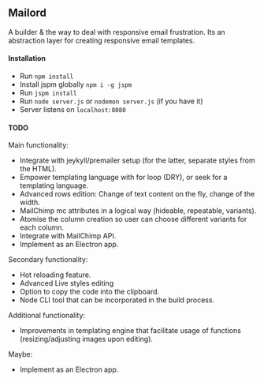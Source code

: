 ## Mailord

A builder &  the way to deal with responsive email frustration. Its an abstraction layer for creating responsive email templates.

#### Installation
- Run `npm install`
- Install jspm globally `npm i -g jspm`
- Run `jspm install`
- Run `node server.js` or `nodemon server.js` (if you have it)
- Server listens on `localhost:8080`

#### TODO
Main functionality:
- Integrate with jeykyll/premailer setup (for the latter, separate styles from the HTML).
- Empower templating language with for loop (DRY), or seek for a templating language.
- Advanced rows edition: Change of text content on the fly, change of the width.
- MailChimp mc attributes in a logical way (hideable, repeatable, variants).
- Atomise the column creation so user can choose different variants for each column.
- Integrate with MailChimp API.
- Implement as an Electron app.
 
Secondary functionality:
- Hot reloading feature.
- Advanced Live styles editing
- Option to copy the code into the clipboard.
- Node CLI tool that can be incorporated in the build process.

Additional functionality: 

- Improvements in templating engine that facilitate usage of functions (resizing/adjusting images upon editing).

Maybe:

- Implement as an Electron app.
